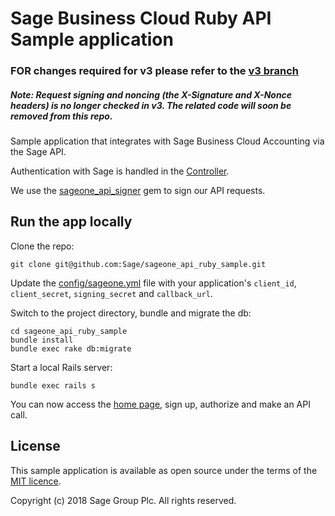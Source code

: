 # Sage Business Cloud Ruby API Sample application

### FOR changes required for v3 please refer to the [v3 branch](https://github.com/Sage/sageone_api_ruby_sample/tree/v3)

##### Note: Request signing and noncing (the X-Signature and X-Nonce headers) is no longer checked in v3. The related code will soon be removed from this repo.

Sample application that integrates with Sage Business Cloud Accounting via the Sage API.

Authentication with Sage is handled in the [Controller](app/controllers/sage_one_controller.rb).

We use the [sageone_api_signer](https://github.com/Sage/sageone_api_signer) gem to sign our API requests.

## Run the app locally

Clone the repo:

`git clone git@github.com:Sage/sageone_api_ruby_sample.git`

Update the [config/sageone.yml](config/sageone.yml) file with your application's `client_id`, `client_secret`, `signing_secret` and `callback_url`.

Switch to the project directory, bundle and migrate the db:

```
cd sageone_api_ruby_sample
bundle install
bundle exec rake db:migrate
```

Start a local Rails server:

```
bundle exec rails s
```

You can now access the [home page](http://localhost:3000/), sign up, authorize and make an API call.

## License

This sample application is available as open source under the terms of the
[MIT licence](LICENSE).

Copyright (c) 2018 Sage Group Plc. All rights reserved.
